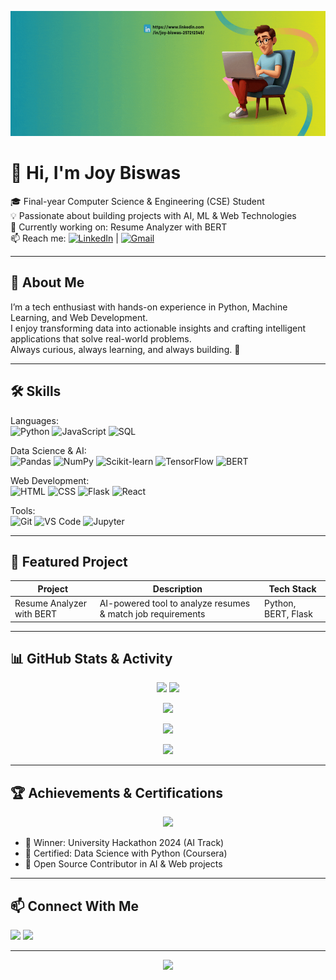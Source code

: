 <!-- Profile Banner GIF -->
<p align="center">
  <img src="https://github.com/JoyBiswas1403/JoyBIswas/blob/main/assests/Joy%20Biswas.gif?raw=true" alt="Joy Biswas Banner" height="200" />
</p>

# 👋 Hi, I'm Joy Biswas

🎓 Final-year Computer Science & Engineering (CSE) Student  
💡 Passionate about building projects with AI, ML & Web Technologies  
🔭 Currently working on: Resume Analyzer with BERT  
📫 Reach me: [![LinkedIn](https://img.shields.io/badge/-LinkedIn-blue?style=flat&logo=linkedin)](https://www.linkedin.com/in/joy-biswas-257212345/) | [![Gmail](https://img.shields.io/badge/-Email-red?style=flat&logo=gmail&logoColor=white)](mailto:bjoy1403@gmail.com)  

---

## 🚀 About Me
I’m a tech enthusiast with hands-on experience in Python, Machine Learning, and Web Development.  
I enjoy transforming data into actionable insights and crafting intelligent applications that solve real-world problems.  
Always curious, always learning, and always building. 🚀

---

## 🛠 Skills

Languages:  
![Python](https://img.shields.io/badge/Python-3776AB?style=for-the-badge&logo=python&logoColor=white) 
![JavaScript](https://img.shields.io/badge/JavaScript-F7DF1E?style=for-the-badge&logo=javascript&logoColor=black) 
![SQL](https://img.shields.io/badge/SQL-336791?style=for-the-badge&logo=postgresql&logoColor=white)

Data Science & AI:  
![Pandas](https://img.shields.io/badge/Pandas-150458?style=for-the-badge&logo=pandas&logoColor=white) 
![NumPy](https://img.shields.io/badge/Numpy-013243?style=for-the-badge&logo=numpy&logoColor=white) 
![Scikit-learn](https://img.shields.io/badge/Scikit--learn-F7931E?style=for-the-badge&logo=scikit-learn&logoColor=white) 
![TensorFlow](https://img.shields.io/badge/TensorFlow-FF6F00?style=for-the-badge&logo=tensorflow&logoColor=white) 
![BERT](https://img.shields.io/badge/BERT-000000?style=for-the-badge&logo=google&logoColor=white)

Web Development:  
![HTML](https://img.shields.io/badge/HTML5-E34F26?style=for-the-badge&logo=html5&logoColor=white) 
![CSS](https://img.shields.io/badge/CSS3-1572B6?style=for-the-badge&logo=css3&logoColor=white) 
![Flask](https://img.shields.io/badge/Flask-000000?style=for-the-badge&logo=flask&logoColor=white) 
![React](https://img.shields.io/badge/React-61DAFB?style=for-the-badge&logo=react&logoColor=black)

Tools:  
![Git](https://img.shields.io/badge/Git-F05032?style=for-the-badge&logo=git&logoColor=white) 
![VS Code](https://img.shields.io/badge/VS%20Code-007ACC?style=for-the-badge&logo=visualstudiocode&logoColor=white) 
![Jupyter](https://img.shields.io/badge/Jupyter-F37626?style=for-the-badge&logo=jupyter&logoColor=white)

---

## 📂 Featured Project
| Project | Description | Tech Stack |
|---------|-------------|------------|
| Resume Analyzer with BERT | AI-powered tool to analyze resumes & match job requirements | Python, BERT, Flask |

---

## 📊 GitHub Stats & Activity

<p align="center">
  <img src="https://github-readme-stats.vercel.app/api?username=joybiswas&show_icons=true&theme=radical" height="170" />
  <img src="https://github-readme-stats.vercel.app/api/top-langs/?username=joybiswas&layout=compact&theme=radical" height="170" />
</p>

<p align="center">
  <img src="https://streak-stats.demolab.com?user=joybiswas&theme=radical&hide_border=true" height="170" />
</p>

<p align="center">
  <img src="https://github-readme-activity-graph.vercel.app/graph?username=joybiswas&theme=react-dark&hide_border=true" />
</p>

<p align="center">
  <img src="https://komarev.com/ghpvc/?username=joybiswas&color=blue&style=flat-square&label=Visitors" />
</p>

---

## 🏆 Achievements & Certifications
<p align="center">
  <img src="https://github-profile-trophy.vercel.app/?username=joybiswas&theme=radical&no-frame=true&margin-w=10&row=1&column=6" />
</p>

- 🥇 Winner: University Hackathon 2024 (AI Track)  
- 📜 Certified: Data Science with Python (Coursera)  
- 🚀 Open Source Contributor in AI & Web projects  

---

## 📫 Connect With Me
<p align="left">
  <a href="https://www.linkedin.com/in/joy-biswas-257212345/"><img src="https://img.shields.io/badge/-LinkedIn-blue?style=flat-square&logo=Linkedin&logoColor=white" /></a>
  <a href="mailto:bjoy1403@gmail.com"><img src="https://img.shields.io/badge/-Email-red?style=flat-square&logo=Gmail&logoColor=white" /></a>
</p>

---

<p align="center">
  <img src="https://capsule-render.vercel.app/api?type=waving&color=0:ff4b1f,100:1fddff&height=100&section=footer"/>
</p>
